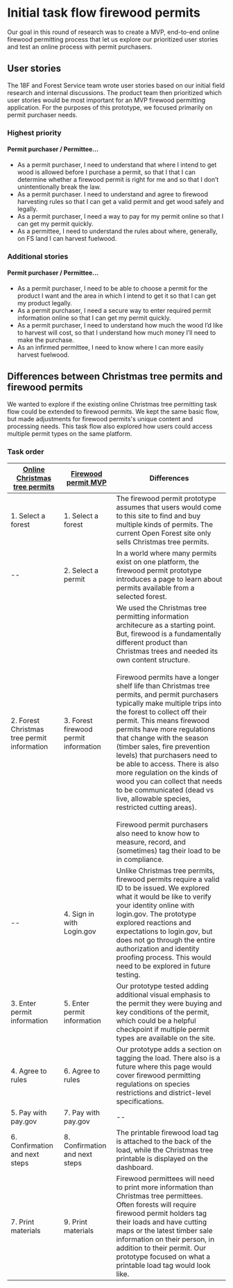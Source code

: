 # Initial task flow firewood permits
Our goal in this round of research was to create a MVP, end-to-end online firewood permitting process that let us explore our prioritized user stories and test an online process with permit purchasers.

## User stories
The 18F and Forest Service team wrote user stories based on our initial field research and internal discussions. The product team then prioritized which user stories would be most important for an MVP firewood permitting application. For the purposes of this prototype, we focused primarily on permit purchaser needs.

### Highest priority
#### Permit purchaser / Permittee...
* As a permit purchaser, I need to understand that where I intend to get wood is allowed before I purchase a permit, so that I that I can determine whether a firewood permit is right for me and so that I don’t unintentionally break the law.
* As a permit purchaser. I need to understand and agree to firewood harvesting rules so that I can get a valid permit and get wood safely and legally.
* As a permit purchaser, I need a way to pay for my permit online so that I can get my permit quickly.
* As a permittee, I need to understand the rules about where, generally, on FS land I can harvest fuelwood.

### Additional stories
#### Permit purchaser / Permittee...
* As a permit purchaser, I need to be able to choose a permit for the product I want and the area in which I intend to get it so that I can get my product legally.
* As a permit purchaser, I need a secure way to enter required permit information online so that I can get my permit quickly.
* As a permit purchaser, I need to understand how much the wood I’d like to harvest will cost, so that I understand how much money I’ll need to make the purchase.
* As an infirmed permittee, I need to know where I can more easily harvest fuelwood.

## Differences between Christmas tree permits and firewood permits
We wanted to explore if the existing online Christmas tree permitting task flow could be extended to firewood permits. We kept the same basic flow, but made adjustments for firewood permits's unique content and processing needs. This task flow also explored how users could access multiple permit types on the same platform.

### Task order
| [Online Christmas tree permits](https://openforest.fs.usda.gov/christmas-trees/forests) |  [Firewood permit MVP](https://gsa.invisionapp.com/share/R3VA86RNPWK) | Differences |
|---|---|---|
| 1. Select a forest  |  1. Select a forest |  The firewood permit prototype assumes that users would come to this site to  find and buy multiple kinds of permits. The current Open Forest site only sells Christmas tree permits.  |
| -- | 2. Select a permit  | In a world where many permits exist on one platform, the firewood permit prototype introduces a page to learn about permits available from a selected forest.   |
| 2. Forest Christmas tree permit information  | 3. Forest firewood permit information  | We used the Christmas tree permitting information architecure as a starting point. But, firewood is a fundamentally different product than Christmas trees and needed its own content structure.  <br><br> Firewood permits have a longer shelf life than Christmas tree permits, and permit purchasers typically make multiple trips into the forest to collect off their permit. This means firewood permits have more regulations that change with the season (timber sales, fire prevention levels) that purchasers need to be able to access. There is also more regulation on the kinds of wood you can collect that needs to be communicated (dead vs live, allowable species, restricted cutting areas).<br><br>Firewood permit purchasers also need to know how to measure, record, and (sometimes) tag their load to be in compliance.|
|--|4. Sign in with Login.gov|Unlike Christmas tree permits, firewood permits require a valid ID to be issued. We explored what it would be like to verify your identity online with login.gov. The prototype explored reactions and expectations to login.gov, but does not go through the entire authorization and identity proofing process. This would need to be explored in future testing. |
|3. Enter permit information| 5. Enter permit information|Our prototype tested adding additional visual emphasis to the permit they were buying and key conditions of the permit, which could be a helpful checkpoint if multiple permit types are available on the site.|
|4. Agree to rules| 6. Agree to rules| Our prototype adds a section on tagging the load. There also is a future where this page would cover firewood permitting regulations on species restrictions and district-level specifications.|
|5. Pay with pay.gov| 7. Pay with pay.gov|--|
|6. Confirmation and next steps|8. Confirmation and next steps|The printable firewood load tag is attached to the back of the load, while the Christmas tree printable is displayed on the dashboard. |
|7. Print materials|9. Print materials|Firewood permittees will need to print more information than Christmas tree permittees. Often forests will require firewood permit holders tag their loads and have cutting maps or the latest timber sale information on their person, in addition to their permit. Our prototype focused on what a printable load tag would look like.|
